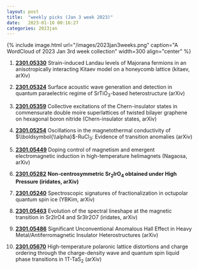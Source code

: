 ```yaml
---
layout: post
title:  "weekly picks (Jan 3 week 2023)"
date:   2023-01-16 00:16:27
categories: 2023jan
---
```


{% include image.html url="/images/2023jan3weeks.png" caption="A WordCloud of 2023 Jan 3rd week collection" width=300 align="center" %}




1. **[2301.05330](http://arxiv.org/abs/2301.05330)** Strain-induced Landau levels of Majorana fermions in an anisotropically interacting Kitaev model on a honeycomb lattice (kitaev, arXiv)

1. **[2301.05324](http://arxiv.org/abs/2301.05324)** Surface acoustic wave generation and detection in quantum paraelectric regime of SrTiO$_3$-based heterostructure (arXiv)

1. **[2301.05359](http://arxiv.org/abs/2301.05359)** Collective excitations of the Chern-insulator states in commensurate double moire superlattices of twisted bilayer graphene on hexagonal boron nitride (Chern-insulator states, arXiv)

1. **[2301.05254](http://arxiv.org/abs/2301.05254)** Oscillations in the magnetothermal conductivity of $\\boldsymbol{\\alpha}$-RuCl$_3$: Evidence of transition anomalies (arXiv)

1. **[2301.05449](http://arxiv.org/abs/2301.05449)** Doping control of magnetism and emergent electromagnetic induction in high-temperature helimagnets (Nagaosa, arXiv)

1. **[2301.05282](http://arxiv.org/abs/2301.05282)** **Non-centrosymmetric Sr$_{2}$IrO$_{4}$ obtained under High Pressure (iridates, arXiv)**

1. **[2301.05240](http://arxiv.org/abs/2301.05240)** Spectroscopic signatures of fractionalization in octupolar quantum spin ice (YBKim, arXiv)

1. **[2301.05463](http://arxiv.org/abs/2301.05463)** Evolution of the spectral lineshape at the magnetic transition in Sr2IrO4 and Sr3Ir2O7 (iridates, arXiv)

1. **[2301.05486](http://arxiv.org/abs/2301.05486)** Significant Unconventional Anomalous Hall Effect in Heavy Metal/Antiferromagnetic Insulator Heterostructures (arXiv)

1. **[2301.05670](http://arxiv.org/abs/2301.05670)** High-temperature polaronic lattice distortions and charge ordering through the charge-density wave and quantum spin liquid phase transitions in 1T-TaS$_{2}$ (arXiv)
